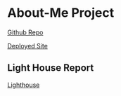 # About-Me Project

[Github Repo](https://github.com/Djolley1/About-Me)

[Deployed Site](https://djolley1.github.io/About-Me/)

## Light House Report

[Lighthouse](./Light%20house%20report.png)
